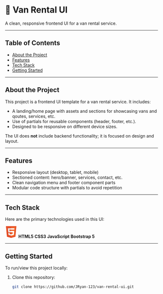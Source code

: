 # 🚐 Van Rental UI

A clean, responsive frontend UI for a van rental service.

---

## Table of Contents

- [About the Project](#about-the-project)  
- [Features](#features)  
- [Tech Stack](#tech-stack)  
- [Getting Started](#getting-started)  


---

## About the Project

This project is a frontend UI template for a van rental service. It includes:

- A landing/home page with assets and sections for showcasing vans and qoutes, services, etc.  
- Use of partials for reusable components (header, footer, etc.).  
- Designed to be responsive on different device sizes.  

The UI does **not** include backend functionality; it is focused on design and layout.  

---

## Features

- Responsive layout (desktop, tablet, mobile)  
- Sectioned content: hero/banner, services, contact, etc.  
- Clean navigation menu and footer component parts  
- Modular code structure with partials to avoid repetition  

---

## Tech Stack

Here are the primary technologies used in this UI:



<img src="https://raw.githubusercontent.com/devicons/devicon/master/icons/html5/html5-original.svg" width="40" height="40"/>  **HTML5**
 **CSS3** 
 **JavaScript**
  **Bootstrap 5**



---

## Getting Started

To run/view this project locally:

1. Clone this repository:

   ```bash
   git clone https://github.com/JRyan-123/van-rental-ui.git
